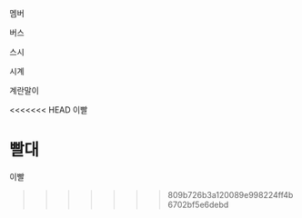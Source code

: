 멤버

버스

스시

시계

계란말이

<<<<<<< HEAD
이빨

빨대
=======
이빨
>>>>>>> 809b726b3a120089e998224ff4b6702bf5e6debd
